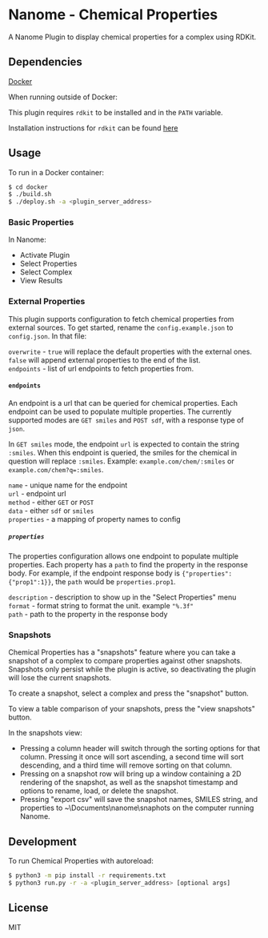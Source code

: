 # Nanome - Chemical Properties

A Nanome Plugin to display chemical properties for a complex using RDKit.

## Dependencies

[Docker](https://docs.docker.com/get-docker/)

When running outside of Docker:

This plugin requires `rdkit` to be installed and in the `PATH` variable.

Installation instructions for `rdkit` can be found [here](http://www.rdkit.org/docs/Install.html)

## Usage

To run in a Docker container:

```sh
$ cd docker
$ ./build.sh
$ ./deploy.sh -a <plugin_server_address>
```

### Basic Properties

In Nanome:

- Activate Plugin
- Select Properties
- Select Complex
- View Results

### External Properties

This plugin supports configuration to fetch chemical properties from external sources. To get started, rename the `config.example.json` to `config.json`. In that file:

`overwrite` - `true` will replace the default properties with the external ones. `false` will append external properties to the end of the list.\
`endpoints` - list of url endpoints to fetch properties from.

#### `endpoints`

An endpoint is a url that can be queried for chemical properties. Each endpoint can be used to populate multiple properties. The currently supported modes are `GET smiles` and `POST sdf`, with a response type of `json`.

In `GET smiles` mode, the endpoint `url` is expected to contain the string `:smiles`. When this endpoint is queried, the smiles for the chemical in question will replace `:smiles`. Example: `example.com/chem/:smiles` or `example.com/chem?q=:smiles`.

`name` - unique name for the endpoint\
`url` - endpoint url\
`method` - either `GET` or `POST`\
`data` - either `sdf` or `smiles`\
`properties` - a mapping of property names to config

##### `properties`

The properties configuration allows one endpoint to populate multiple properties. Each property has a `path` to find the property in the response body. For example, if the endpoint response body is `{"properties":{"prop1":1}}`, the `path` would be `properties.prop1`.

`description` - description to show up in the "Select Properties" menu\
`format` - format string to format the unit. example `"%.3f"`\
`path` - path to the property in the response body

### Snapshots

Chemical Properties has a "snapshots" feature where you can take a snapshot of a complex to compare properties against other snapshots. Snapshots only persist while the plugin is active, so deactivating the plugin will lose the current snapshots.

To create a snapshot, select a complex and press the "snapshot" button.

To view a table comparison of your snapshots, press the "view snapshots" button.

In the snapshots view:

- Pressing a column header will switch through the sorting options for that column. Pressing it once will sort ascending, a second time will sort descending, and a third time will remove sorting on that column.
- Pressing on a snapshot row will bring up a window containing a 2D rendering of the snapshot, as well as the snapshot timestamp and options to rename, load, or delete the snapshot.
- Pressing "export csv" will save the snapshot names, SMILES string, and properties to ~\Documents\nanome\snaphots on the computer running Nanome.

## Development

To run Chemical Properties with autoreload:

```sh
$ python3 -m pip install -r requirements.txt
$ python3 run.py -r -a <plugin_server_address> [optional args]
```

## License

MIT
